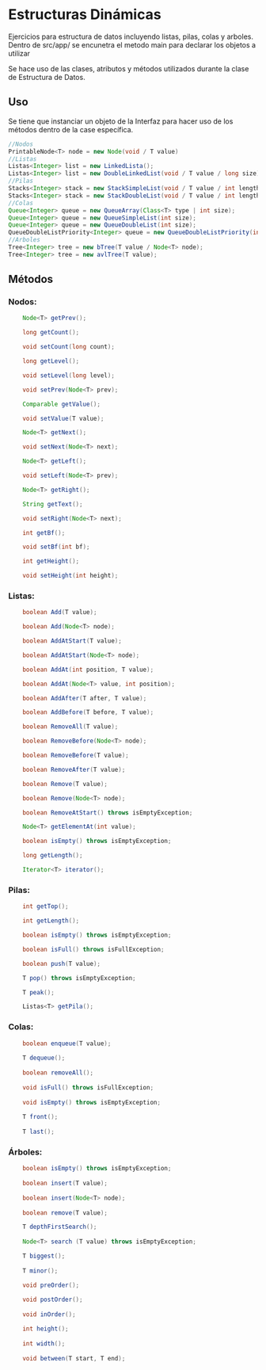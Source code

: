 # Estructuras Dinámicas
Ejercicios para estructura de datos incluyendo listas, pilas, colas y arboles.
Dentro de src/app/ se encunetra el metodo main para declarar los objetos a utilizar

Se hace uso de las clases, atributos y métodos utilizados durante la clase de Estructura de Datos.

## Uso

Se tiene que instanciar un objeto de la Interfaz para hacer uso de los métodos dentro de la case específica. 

````java 
//Nodos
PrintableNode<T> node = new Node(void / T value)
//Listas
Listas<Integer> list = new LinkedLista();
Listas<Integer> list = new DoubleLinkedList(void / T value / long size);
//Pilas
Stacks<Integer> stack = new StackSimpleList(void / T value / int length);
Stacks<Integer> stack = new StackDoubleList(void / T value / int length);
//Colas
Queue<Integer> queue = new QueueArray(Class<T> type | int size);
Queue<Integer> queue = new QueueSimpleList(int size);
Queue<Integer> queue = new QueueDoubleList(int size);
QueueDoubleListPriority<Integer> queue = new QueueDoubleListPriority(int size);
//Arboles 
Tree<Integer> tree = new bTree(T value / Node<T> node);
Tree<Integer> tree = new avlTree(T value);
````

## Métodos

### Nodos:
  
````java
    Node<T> getPrev();

    long getCount();

    void setCount(long count);

    long getLevel();

    void setLevel(long level);

    void setPrev(Node<T> prev);

    Comparable getValue();

    void setValue(T value);

    Node<T> getNext();

    void setNext(Node<T> next);

    Node<T> getLeft();

    void setLeft(Node<T> prev);

    Node<T> getRight();

    String getText();

    void setRight(Node<T> next);

    int getBf();

    void setBf(int bf);

    int getHeight();

    void setHeight(int height);
````
### Listas:
````java
    boolean Add(T value);

    boolean Add(Node<T> node);

    boolean AddAtStart(T value);

    boolean AddAtStart(Node<T> node);

    boolean AddAt(int position, T value);

    boolean AddAt(Node<T> value, int position);

    boolean AddAfter(T after, T value);

    boolean AddBefore(T before, T value);

    boolean RemoveAll(T value);

    boolean RemoveBefore(Node<T> node);

    boolean RemoveBefore(T value);

    boolean RemoveAfter(T value);

    boolean Remove(T value);

    boolean Remove(Node<T> node);

    boolean RemoveAtStart() throws isEmptyException;

    Node<T> getElementAt(int value);

    boolean isEmpty() throws isEmptyException;

    long getLength();

    Iterator<T> iterator();
````
### Pilas:
````java
    int getTop();

    int getLength();

    boolean isEmpty() throws isEmptyException;

    boolean isFull() throws isFullException;

    boolean push(T value);

    T pop() throws isEmptyException;

    T peak();

    Listas<T> getPila();
````
### Colas: 
````java
    boolean enqueue(T value);
    
    T dequeue();
    
    boolean removeAll();
    
    void isFull() throws isFullException;
    
    void isEmpty() throws isEmptyException;
    
    T front();
    
    T last();
````
###  Árboles:
````java
    boolean isEmpty() throws isEmptyException;
    
    boolean insert(T value);
    
    boolean insert(Node<T> node);
    
    boolean remove(T value);

    T depthFirstSearch();
    
    Node<T> search (T value) throws isEmptyException;

    T biggest();
    
    T minor();

    void preOrder();
    
    void postOrder();
    
    void inOrder();

    int height();
    
    int width();
    
    void between(T start, T end);
````
